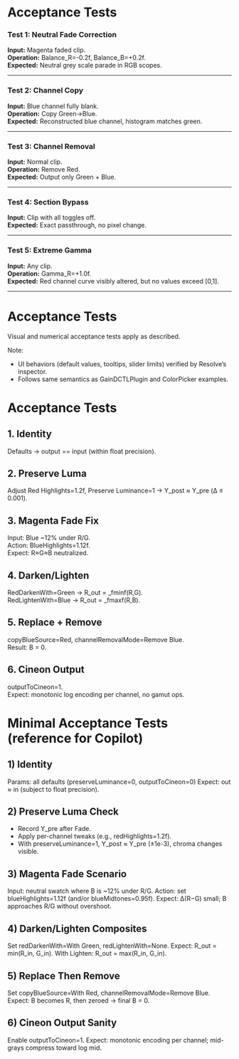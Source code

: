 # Acceptance Tests

### Test 1: Neutral Fade Correction
**Input:** Magenta faded clip.  
**Operation:** Balance_R=-0.2f, Balance_B=+0.2f.  
**Expected:** Neutral grey scale parade in RGB scopes.

---

### Test 2: Channel Copy
**Input:** Blue channel fully blank.  
**Operation:** Copy Green→Blue.  
**Expected:** Reconstructed blue channel, histogram matches green.

---

### Test 3: Channel Removal
**Input:** Normal clip.  
**Operation:** Remove Red.  
**Expected:** Output only Green + Blue.

---

### Test 4: Section Bypass
**Input:** Clip with all toggles off.  
**Expected:** Exact passthrough, no pixel change.

---

### Test 5: Extreme Gamma
**Input:** Any clip.  
**Operation:** Gamma_R=+1.0f.  
**Expected:** Red channel curve visibly altered, but no values exceed [0,1].

---
# Acceptance Tests

Visual and numerical acceptance tests apply as described.

Note:
- UI behaviors (default values, tooltips, slider limits) verified by Resolve’s inspector.
- Follows same semantics as GainDCTLPlugin and ColorPicker examples.

# Acceptance Tests

## 1. Identity
Defaults → output == input (within float precision).

## 2. Preserve Luma
Adjust Red Highlights=1.2f, Preserve Luminance=1 → Y_post ≈ Y_pre (Δ ≤ 0.001).

## 3. Magenta Fade Fix
Input: Blue ~12% under R/G.  
Action: BlueHighlights=1.12f.  
Expect: R≈G≈B neutralized.

## 4. Darken/Lighten
RedDarkenWith=Green → R_out = _fminf(R,G).  
RedLightenWith=Blue → R_out = _fmaxf(R,B).

## 5. Replace + Remove
copyBlueSource=Red, channelRemovalMode=Remove Blue.  
Result: B = 0.

## 6. Cineon Output
outputToCineon=1.  
Expect: monotonic log encoding per channel, no gamut ops.

# Minimal Acceptance Tests (reference for Copilot)

## 1) Identity
Params: all defaults (preserveLuminance=0, outputToCineon=0)
Expect: out ≈ in (subject to float precision).

## 2) Preserve Luma Check
- Record Y_pre after Fade.
- Apply per-channel tweaks (e.g., redHighlights=1.2f).
- With preserveLuminance=1, Y_post ≈ Y_pre (±1e-3), chroma changes visible.

## 3) Magenta Fade Scenario
Input: neutral swatch where B is ~12% under R/G.
Action: set blueHighlights=1.12f (and/or blueMidtones=0.95f).
Expect: Δ(R−G) small; B approaches R/G without overshoot.

## 4) Darken/Lighten Composites
Set redDarkenWith=With Green, redLightenWith=None.
Expect: R_out = min(R_in, G_in). With Lighten: R_out = max(R_in, G_in).

## 5) Replace Then Remove
Set copyBlueSource=With Red, channelRemovalMode=Remove Blue.
Expect: B becomes R, then zeroed → final B = 0.

## 6) Cineon Output Sanity
Enable outputToCineon=1.
Expect: monotonic encoding per channel; mid-grays compress toward log mid.

